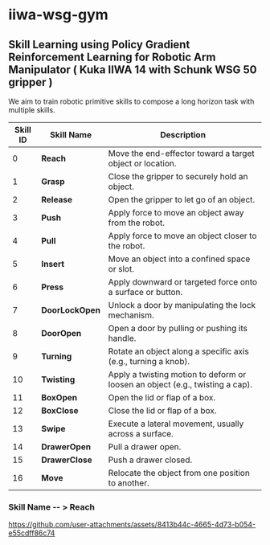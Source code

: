 # iiwa-wsg-gym
 
## Skill Learning using Policy Gradient Reinforcement Learning for Robotic Arm Manipulator ( Kuka IIWA 14 with Schunk WSG 50 gripper )

We aim to train robotic primitive skills to compose a long horizon task with multiple skills.

| Skill ID | Skill Name       | Description                                |
|----------|------------------|--------------------------------------------|
| 0        | **Reach**         | Move the end-effector toward a target object or location. |
| 1        | **Grasp**         | Close the gripper to securely hold an object. |
| 2        | **Release**       | Open the gripper to let go of an object.     |
| 3        | **Push**          | Apply force to move an object away from the robot. |
| 4        | **Pull**          | Apply force to move an object closer to the robot. |
| 5        | **Insert**        | Move an object into a confined space or slot. |
| 6        | **Press**         | Apply downward or targeted force onto a surface or button. |
| 7        | **DoorLockOpen**  | Unlock a door by manipulating the lock mechanism. |
| 8        | **DoorOpen**      | Open a door by pulling or pushing its handle. |
| 9        | **Turning**       | Rotate an object along a specific axis (e.g., turning a knob). |
| 10       | **Twisting**      | Apply a twisting motion to deform or loosen an object (e.g., twisting a cap). |
| 11       | **BoxOpen**       | Open the lid or flap of a box. |
| 12       | **BoxClose**      | Close the lid or flap of a box. |
| 13       | **Swipe**         | Execute a lateral movement, usually across a surface. |
| 14       | **DrawerOpen**    | Pull a drawer open. |
| 15       | **DrawerClose**   | Push a drawer closed. |
| 16       | **Move**          | Relocate the object from one position to another. |


### Skill Name -- > Reach





https://github.com/user-attachments/assets/8413b44c-4665-4d73-b054-e55cdff86c74



